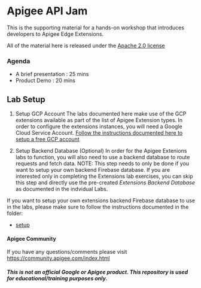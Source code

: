 # Apigee API Jam
This is the supporting material for a hands-on workshop that introduces developers to Apigee Edge Extensions.

All of the material here is released under the [Apache 2.0 license](./LICENSE.md)

### Agenda
* A brief presentation : 25 mins
* Product Demo : 20 mins

## Lab Setup

1. Setup GCP Account
The labs documented here make use of the GCP extensions available as part of the list of Apigee Extension types.
In order to configure the extensions instances, you will need a Google Cloud Service Account.
[Follow the instructions documented here to setup a free GCP account](https://cloud.google.com/free/)

2. Setup Backend Database (Optional)
In order for the Apigee Extenions labs to function, you will also need to use a backend database to route requests and fetch data.
NOTE: This step needs to only be done if you want to setup your own backend Firebase database. If you are interested only in completing the Extensions lab exercises, you can skip this step and directly use the pre-created *Extensions Backend Database* as documented in the indvidual Labs.

If you want to setup your own extensions backend Firebase database to use in the labs, please make sure to follow the instructions documented in the folder: 

* [setup](./setup/README.md)

#### Apigee Community 
If you have any questions/comments please visit https://community.apigee.com/index.html

##### This is not an official Google or Apigee product. This repository is used for educational/training purposes only.
